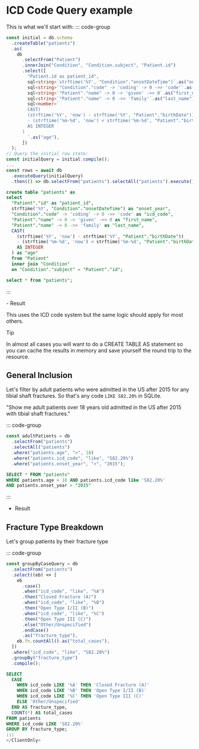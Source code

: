<script setup lang="ts">
import { table0, table1 } from "./sql/icd-queries";
import { onMounted, ref } from "vue";
import DataTable from "./components/DataTable.vue";
import medfetch from "~/sqlite-wasm";
import DBWorker from "./sql/db.worker?worker";
import { Kysely } from "kysely";
import { mockPatientBundleFile } from "./data/bundles.Patient"

const worker = new DBWorker({ name: "db.worker" });

console.log("FILE", mockPatientBundleFile)

const dialect = medfetch(
  ":memory:",
  mockPatientBundleFile,
  {
    worker,
    scope: ["Patient", "Condition"]
  }
);
const db = new Kysely({
  dialect,
});

type Column = {
  name: string;
  dataType: string;
};
type ViewState = { rows: Record<string, unknown>[]; columns: Column[] }

const viewStates = ref<ViewState[]>([]);
onMounted(async () => {
  try {
  const result = await db.selectFrom("Patient").selectAll("Patient").execute().then(
    () => db.selectFrom("Patient").selectAll("Patient").execute()
  );
  console.log("RESULT", result)
    const t0  = await table0(db);
    const t1 = await table1(db)
    const views: ViewState[] = [
      t0,
      t1,
    ];
    viewStates.value = views
  } catch (e) {
    console.error(e);
  }
});

</script>


# ICD Code Query example
This is what we'll start with:
::: code-group
```ts [queries.ts]
const initial = db.schema
  .createTable("patients")
  .as(
    db
      .selectFrom("Patient")
      .innerJoin("Condition", "Condition.subject", "Patient.id")
      .select([
        "Patient.id as patient_id",
        sql<string>`strftime('%Y', "Condition"."onsetDateTime")`.as("onset_year"),
        sql<string>`"Condition"."code" -> 'coding' -> 0 ->> 'code'`.as("icd_code"),
        sql<string>`"Patient"."name" -> 0 -> 'given' ->> 0`.as("first_name"),
        sql<string>`"Patient"."name" -> 0 ->> 'family'`.as("last_name"),
        sql<number>`
        CAST(
        (strftime('%Y', 'now') - strftime('%Y', "Patient"."birthDate")) 
        - (strftime('%m-%d', 'now') < strftime('%m-%d', "Patient"."birthDate"))
        AS INTEGER
      )
        `.as("age"),
      ])
  );
// Query the initial row state:
const initialQuery = initial.compile();
...
const rows = await db
  .executeQuery(initialQuery)
  .then(() => db.selectFrom("patients").selectAll("patients").execute());
```

```sql [initial.sql]
create table "patients" as 
select 
  "Patient"."id" as "patient_id", 
  strftime('%Y', "Condition"."onsetDateTime") as "onset_year",
  "Condition"."code" -> 'coding' -> 0 ->> 'code' as "icd_code",
  "Patient"."name" -> 0 -> 'given' ->> 0 as "first_name",
  "Patient"."name" -> 0 ->> 'family' as "last_name",
  CAST(
    (strftime('%Y', 'now') - strftime('%Y', "Patient"."birthDate")) 
    - (strftime('%m-%d', 'now') < strftime('%m-%d', "Patient"."birthDate"))
    AS INTEGER
  ) as "age" 
  from "Patient" 
  inner join "Condition" 
  on "Condition"."subject" = "Patient"."id";

select * from "patients";
```

:::

<ClientOnly>
- Result
<DataTable :columns="viewStates[0].columns" :rows="viewStates[0].rows" />

This uses the ICD code system but the same logic should apply for most others.

> [!TIP]
> In almost all cases you will want to do a CREATE TABLE AS statement so you can
> cache the results in memory and save yourself the round trip to the resource.

## General Inclusion
Let's filter by adult patients who were admitted in the US after 2015 for
any tibial shaft fractures. So that's any code `LIKE S82.20%` in SQLite.

"Show me adult patients over 18 years old admitted in the US after 2015 with 
tibial shaft fractures."

::: code-group

```js [adultPatients.js]
const adultPatients = db
  .selectFrom("patients")
  .selectAll("patients")
  .where("patients.age", ">", 18)
  .where("patients.icd_code", "like", "S82.20%")
  .where("patients.onset_year", ">", "2015");
```

```sql [adult-patients.sql]
SELECT * FROM "patients"
WHERE patients.age > 18 AND patients.icd_code like 'S82.20%'
AND patients.onset_year > "2015"
```
:::

- Result
  <DataTable
    v-if="viewStates.length > 1 && viewStates[1].rows?.length"
    :columns="viewStates[1].columns"
    :rows="viewStates[1].rows"
  />

## Fracture Type Breakdown
Let's group patients by their fracture type

::: code-group

```js [fractureTypes.js]
const groupByCaseQuery = db
  .selectFrom("patients")
  .select((eb) => [
    eb
      .case()
      .when("icd_code", "like", "%A")
      .then("Closed Fracture (A)")
      .when("icd_code", "like", "%B")
      .then("Open Type I/II (B)")
      .when("icd_code", "like", "%C")
      .then("Open Type III (C)")
      .else("Other/Unspecified")
      .endCase()
      .as("fracture_type"),
    eb.fn.countAll().as("total_cases"),
  ])
  .where("icd_code", "like", "S82.20%")
  .groupBy("fracture_type")
  .compile();
```

```sql [fracture-types.sql]
SELECT
  CASE
    WHEN icd_code LIKE '%A' THEN 'Closed Fracture (A)'
    WHEN icd_code LIKE '%B' THEN 'Open Type I/II (B)'
    WHEN icd_code LIKE '%C' THEN 'Open Type III (C)'
    ELSE 'Other/Unspecified'
  END AS fracture_type,
  COUNT(*) AS total_cases
FROM patients
WHERE icd_code LIKE 'S82.20%'
GROUP BY fracture_type;
:::
</ClientOnly>

